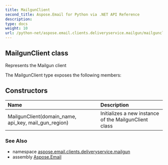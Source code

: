 ```yaml
---
title: MailgunClient
second_title: Aspose.Email for Python via .NET API Reference
description: 
type: docs
weight: 10
url: /python-net/aspose.email.clients.deliveryservice.mailgun/mailgunclient/
---
```


## MailgunClient class

Represents the Mailgun client

The MailgunClient type exposes the following members:
## Constructors
| Name | Description |
| :- | :- |
|MailgunClient(domain_name, api_key, mail_gun_region)|Initializes a new instance of the MailgunClient class|

### See Also

* namespace [aspose.email.clients.deliveryservice.mailgun](/email/python-net/aspose.email.clients.deliveryservice.mailgun/)
* assembly [Aspose.Email](/email/python-net/)

